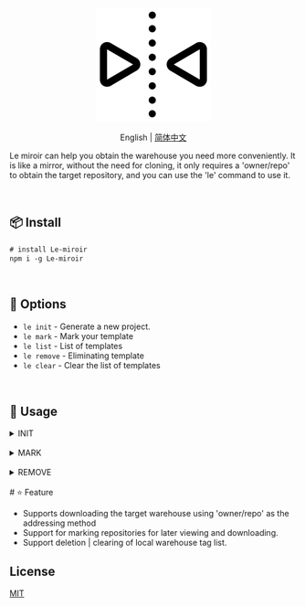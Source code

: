 <p align="center">
<img height="200" src="./assets/mirror.png" alt="le-miroir">
</p>
<p align="center"> English | <a href="./README_zh.md">简体中文</a></p>

Le miroir can help you obtain the warehouse you need more conveniently. It is like a mirror, without the need for cloning, it only requires a 'owner/repo' to obtain the target repository, and you can use the 'le' command to use it.

<br>

## 📦 Install

```
# install Le-miroir
npm i -g Le-miroir
```

<br>

## 🌈 Options

- `le init` - Generate a new project.
- `le mark` - Mark your template
- `le list` - List of templates
- `le remove` - Eliminating template
- `le clear` - Clear the list of templates

<br>

## 🌰 Usage

<details>
<summary>INIT</summary>

```js
// Method 1：
// eg: le init inblossoms/Le-miroir mirror[local folder name]
le init owner/repo project-name

// Method 2：
// eg: le init mirror[your mark template] inblossoms/Le-miroir
le init template-name project-name
```

</details>
<br>

<details>
<summary>MARK</summary>

```js
le mark

# ? Please mark your warehouse: <Template index name>
# ? Please enter the warehouse address: <owner/repo>
```

</details>
<br>
<details>
<summary>REMOVE</summary>

```js
le remove

# ? Remove the name of the repository you want to delete: <Template index name>
```

</details>

<br>
# ⭐ Feature

- Supports downloading the target warehouse using 'owner/repo' as the addressing method
- Support for marking repositories for later viewing and downloading.
- Support deletion | clearing of local warehouse tag list.

## License

[MIT](./license)
